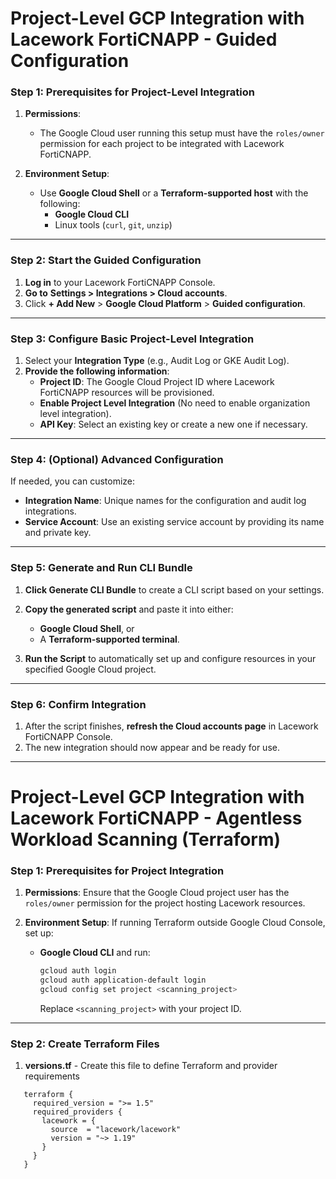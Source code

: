 # Project-Level GCP Integration with Lacework FortiCNAPP - Guided Configuration

### Step 1: Prerequisites for Project-Level Integration

1. **Permissions**:
   - The Google Cloud user running this setup must have the `roles/owner` permission for each project to be integrated with Lacework FortiCNAPP.

2. **Environment Setup**:
   - Use **Google Cloud Shell** or a **Terraform-supported host** with the following:
     - **Google Cloud CLI**
     - Linux tools (`curl`, `git`, `unzip`)

---

### Step 2: Start the Guided Configuration

1. **Log in** to your Lacework FortiCNAPP Console.
2. **Go to** **Settings > Integrations > Cloud accounts**.
3. Click **+ Add New** > **Google Cloud Platform** > **Guided configuration**.

---

### Step 3: Configure Basic Project-Level Integration

1. Select your **Integration Type** (e.g., Audit Log or GKE Audit Log).
2. **Provide the following information**:
   - **Project ID**: The Google Cloud Project ID where Lacework FortiCNAPP resources will be provisioned.
   - **Enable Project Level Integration** (No need to enable organization level integration).
   - **API Key**: Select an existing key or create a new one if necessary.

---

### Step 4: (Optional) Advanced Configuration

If needed, you can customize:
   - **Integration Name**: Unique names for the configuration and audit log integrations.
   - **Service Account**: Use an existing service account by providing its name and private key.

---

### Step 5: Generate and Run CLI Bundle

1. **Click Generate CLI Bundle** to create a CLI script based on your settings.
2. **Copy the generated script** and paste it into either:
   - **Google Cloud Shell**, or
   - A **Terraform-supported terminal**.

3. **Run the Script** to automatically set up and configure resources in your specified Google Cloud project.

---

### Step 6: Confirm Integration

1. After the script finishes, **refresh the Cloud accounts page** in Lacework FortiCNAPP Console.
2. The new integration should now appear and be ready for use.

---

# Project-Level GCP Integration with Lacework FortiCNAPP - Agentless Workload Scanning (Terraform)

### Step 1: Prerequisites for Project Integration

1. **Permissions**: Ensure that the Google Cloud project user has the `roles/owner` permission for the project hosting Lacework resources.

2. **Environment Setup**: If running Terraform outside Google Cloud Console, set up:
   - **Google Cloud CLI** and run:
     ```bash
     gcloud auth login
     gcloud auth application-default login
     gcloud config set project <scanning_project>
     ```
     Replace `<scanning_project>` with your project ID.

---

### Step 2: Create Terraform Files

1. **versions.tf** - Create this file to define Terraform and provider requirements 
   
```hcl
   terraform {
     required_version = ">= 1.5"
     required_providers {
       lacework = {
         source  = "lacework/lacework"
         version = "~> 1.19"
       }
     }
   }
```
